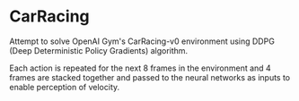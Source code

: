 # CarRacing

Attempt to solve OpenAI Gym's CarRacing-v0 environment using DDPG (Deep Deterministic Policy Gradients) algorithm.

Each action is repeated for the next 8 frames in the environment and 4 frames are stacked together and passed to the neural networks as inputs to enable perception of velocity.